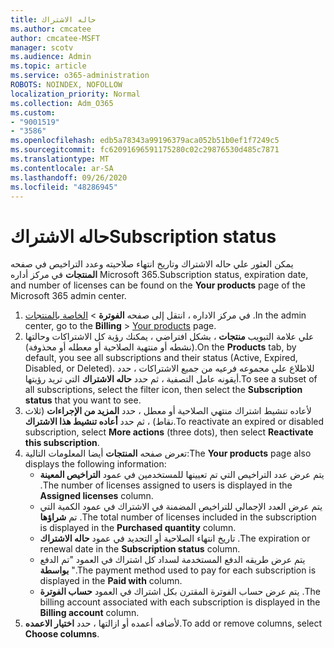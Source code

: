 ```yaml
---
title: حاله الاشتراك
ms.author: cmcatee
author: cmcatee-MSFT
manager: scotv
ms.audience: Admin
ms.topic: article
ms.service: o365-administration
ROBOTS: NOINDEX, NOFOLLOW
localization_priority: Normal
ms.collection: Adm_O365
ms.custom:
- "9001519"
- "3586"
ms.openlocfilehash: edb5a78343a99196379aca052b51b0ef1f7249c5
ms.sourcegitcommit: fc62091696591175280c02c29876530d485c7871
ms.translationtype: MT
ms.contentlocale: ar-SA
ms.lasthandoff: 09/26/2020
ms.locfileid: "48286945"
---
```

# <a name="subscription-status"></a><span data-ttu-id="5fc6b-102">حاله الاشتراك</span><span class="sxs-lookup"><span data-stu-id="5fc6b-102">Subscription status</span></span>

<span data-ttu-id="5fc6b-103">يمكن العثور علي حاله الاشتراك وتاريخ انتهاء صلاحيته وعدد التراخيص في صفحه **المنتجات** في مركز أداره Microsoft 365.</span><span class="sxs-lookup"><span data-stu-id="5fc6b-103">Subscription status, expiration date, and number of licenses can be found on the **Your products** page of the Microsoft 365 admin center.</span></span>

1. <span data-ttu-id="5fc6b-104">في مركز الاداره ، انتقل إلى صفحه **الفوترة**  >  [الخاصة بالمنتجات](https://go.microsoft.com/fwlink/p/?linkid=842054) .</span><span class="sxs-lookup"><span data-stu-id="5fc6b-104">In the admin center, go to the **Billing** > [Your products](https://go.microsoft.com/fwlink/p/?linkid=842054) page.</span></span>
2. <span data-ttu-id="5fc6b-105">علي علامة التبويب **منتجات** ، بشكل افتراضي ، يمكنك رؤية كل الاشتراكات وحالتها (نشطه أو منتهية الصلاحية أو معطله أو محذوفة).</span><span class="sxs-lookup"><span data-stu-id="5fc6b-105">On the **Products** tab, by default, you see all subscriptions and their status (Active, Expired, Disabled, or Deleted).</span></span> <span data-ttu-id="5fc6b-106">للاطلاع علي مجموعه فرعيه من جميع الاشتراكات ، حدد أيقونه عامل التصفية ، ثم حدد **حاله الاشتراك** التي تريد رؤيتها.</span><span class="sxs-lookup"><span data-stu-id="5fc6b-106">To see a subset of all subscriptions, select the filter icon, then select the **Subscription status** that you want to see.</span></span>
3. <span data-ttu-id="5fc6b-107">لأعاده تنشيط اشتراك منتهي الصلاحية أو معطل ، حدد **المزيد من الإجراءات** (ثلاث نقاط) ، ثم حدد **أعاده تنشيط هذا الاشتراك**.</span><span class="sxs-lookup"><span data-stu-id="5fc6b-107">To reactivate an expired or disabled subscription, select **More actions** (three dots), then select **Reactivate this subscription**.</span></span>
4. <span data-ttu-id="5fc6b-108">تعرض صفحه **المنتجات** أيضا المعلومات التالية:</span><span class="sxs-lookup"><span data-stu-id="5fc6b-108">The **Your products** page also displays the following information:</span></span>
    - <span data-ttu-id="5fc6b-109">يتم عرض عدد التراخيص التي تم تعيينها للمستخدمين في عمود **التراخيص المعينة** .</span><span class="sxs-lookup"><span data-stu-id="5fc6b-109">The number of licenses assigned to users is displayed in the **Assigned licenses** column.</span></span>
    - <span data-ttu-id="5fc6b-110">يتم عرض العدد الإجمالي للتراخيص المضمنة في الاشتراك في عمود الكمية التي تم **شراؤها** .</span><span class="sxs-lookup"><span data-stu-id="5fc6b-110">The total number of licenses included in the subscription is displayed in the **Purchased quantity** column.</span></span>
    - <span data-ttu-id="5fc6b-111">تاريخ انتهاء الصلاحية أو التجديد في عمود **حاله الاشتراك** .</span><span class="sxs-lookup"><span data-stu-id="5fc6b-111">The expiration or renewal date in the **Subscription status** column.</span></span>
    - <span data-ttu-id="5fc6b-112">يتم عرض طريقه الدفع المستخدمة لسداد كل اشتراك في العمود "تم الدفع **بواسطة** ".</span><span class="sxs-lookup"><span data-stu-id="5fc6b-112">The payment method used to pay for each subscription is displayed in the **Paid with** column.</span></span>
    - <span data-ttu-id="5fc6b-113">يتم عرض حساب الفوترة المقترن بكل اشتراك في العمود **حساب الفوترة** .</span><span class="sxs-lookup"><span data-stu-id="5fc6b-113">The billing account associated with each subscription is displayed in the **Billing account** column.</span></span>
5. <span data-ttu-id="5fc6b-114">لأضافه أعمده أو ازالتها ، حدد **اختيار الاعمده**.</span><span class="sxs-lookup"><span data-stu-id="5fc6b-114">To add or remove columns, select **Choose columns**.</span></span>